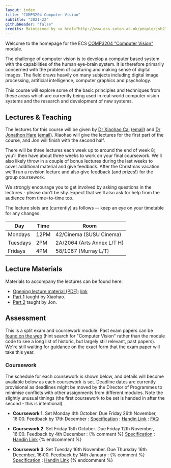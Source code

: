 ```yaml
---
layout: index
title: "COMP3204 Computer Vision"
subtitle: "2021-22"
githubHeader: "false"
credits: Maintained by <a href="http://www.ecs.soton.ac.uk/people/jsh2">Dr Jonathon Hare</a> and <a href="http://www.ecs.soton.ac.uk/people/xc1f20">Dr Xiaohao Cai</a>.
---
```


Welcome to the homepage for the ECS [COMP3204 "Computer Vision"](https://secure.ecs.soton.ac.uk/module/COMP3204) module. 

The challenge of computer vision is to develop a computer based system with the capabilities of the human eye-brain system. It is therefore primarily concerned with the problem of capturing and making sense of digital images. The field draws heavily on many subjects including digital image processing, artificial intelligence, computer graphics and psychology.

This course will explore some of the basic principles and techniques from these areas which are currently being used in real-world computer vision systems and the research and development of new systems.

<!-- The following short video gives an overview of what to expect in the module.


<figure class="video_container" style="text-align:center">
	<iframe src="https://southampton.cloud.panopto.eu/Panopto/Pages/Embed.aspx?id=3022fca4-3741-40e1-82ec-abaa00df644a&autoplay=false&offerviewer=true&showtitle=true&showbrand=false&start=0&interactivity=none" width="720" height="405" style="border: 1px solid #464646;" allowfullscreen allow="autoplay"></iframe>
</figure> -->


## Lectures & Teaching

The lectures for this course will be given by [Dr Xiaohao Cai](http://www.ecs.soton.ac.uk/people/xc1f20) ([email](mailto:xc1f20@soton.ac.uk)) and <a href="http://www.ecs.soton.ac.uk/people/jsh2">Dr Jonathon Hare</a> ([email](mailto:jsh2@ecs.soton.ac.uk)). Xiaohao will give the lectures for the first part of the course, and Jon will finish with the second half. 

There will be three lectures each week up to around the end of week 8; you'll then have about three weeks to work on your final coursework. We'll also likely throw in a couple of bonus lectures during the last weeks to cover additional material and give feedback. After the Christmas vacation we'll run a revision lecture and also give feedback (and prizes!) for the group coursework. 

We strongly encourage you to get involved by asking questions in the lectures - please don't be shy. Expect that we'll also ask for help from the audience from time=to-time too.

The lecture slots are (currently) as follows -- keep an eye on your timetable for any changes:

Day       | Time | Room   
----------|------|-----------------------
Mondays   | 12PM | 42/Cinema (SUSU Cinema)
Tuesdays  | 2PM  | 2A/2064 (Arts Annex L/T H)
Fridays   | 4PM  | 58/1067 (Murray L/T)


## Lecture Materials

Materials to accompany the lectures can be found here:

* [Opening lecture material (PDF)](mark/First%20lecture.pdf); [link](https://southampton.cloud.panopto.eu/Panopto/Pages/Viewer.aspx?id=d92320bd-3e74-42de-a68a-adb700b522ff)	
* [Part 1](part1.html) taught by Xiaohao.
* [Part 2](part2.html) taught by Jon.


## Assessment

This is a split exam and coursework module. Past exam papers can be [found on the web](https://www.adminservices.soton.ac.uk/adminweb/jsp/pastPapers/pastPapers.jsp) (hint search for "Computer Vision" rather than the module code to see a long list of historic, but largely still relevant, past papers). We're still waiting for guidance on the exact form that the exam paper will take this year.

### Coursework

The schedule for each coursework is shown below, and details will become available below as each coursework is set. Deadline dates are currently provisional as deadlines might be moved by the Director of Programmes to minimise conflicts with other assignments from different modules. Note the slightly unusual timings (the first coursework to be set is handed in after the second - this is intentional).
 
* **Coursework 1**. Set Monday 4th October. Due Friday 26th November, 16:00. Feedback by 17th December : [Specification](cw/coursework1.html) : [Handin Link](https://handin.ecs.soton.ac.uk/handin/2122/COMP3204/2/) : [FAQ](cw/coursework1-faq.html)

* **Coursework 2**. Set Friday 15th October. Due Friday 12th November, 16:00. Feedback by 4th December : {% comment %} [Specification](cw/coursework2.html) : [Handin Link](https://handin.ecs.soton.ac.uk/handin/2122/COMP3204/1/) {% endcomment %}

* **Coursework 3**. Set Tuesday 16th November. Due Thursday 16th December, 16:00. Feedback by 14th January : {% comment %} [Specification](cw/coursework3.html) : [Handin Link](https://handin.ecs.soton.ac.uk/handin/2122/COMP3204/3/) {% endcomment %}
